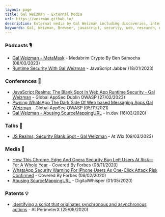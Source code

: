 ```yaml
---
layout: page
title: Gal Weizman - External Media
url: https://weizman.github.io/
description: External media by Gal Weizman including discoveries, interviews,  lectures, talks and more
keywords: Gal, Weizman, Browser, javascript, security, web, research, discoveries, interviews,  lectures, talks
---
```


### Podcasts 🎙️

* [Gal Weizman - MetaMask](https://www.youtube.com/watch?v=UMxMFa9DRzA) - Medabrim Crypto By Ben Samocha (08/03/2023)
* [Runtime Security With Gal Weizman](https://www.youtube.com/watch?v=yV7gFN_HKWo) - JavaScript Jabber (18/01/2023)

### Conferences 🎤

* [JavaScript Realms: The Blank Spot In Web App Runtime Security - Gal Weizman](https://www.youtube.com/watch?v=l2l_qnEhx3M) - Global AppSec Dublin OWASP (27/02/2023)
* [Pwning WhatsApp The Dark Side Of Web based Messaging Apps Gal Weizman](https://www.youtube.com/watch?v=YAHze5bKmek) - Global AppSec OWASP (05/11/2021)
* [Gal Weizman - Abusing SourceMappingURL](https://www.youtube.com/watch?v=KYhgCjfdr-M) - in.dev (16/03/2020)

### Talks 💬

* [JS Realms, Security Blank Spot - Gal Weizman](https://www.youtube.com/watch?v=I5XHgC55n10) - At Wix (09/03/2023)

### Media 📡

* [How This Chrome, Edge And Opera Security Bug Left Users At Risk—For A Whole Year](https://www.forbes.com/sites/daveywinder/2020/08/11/how-this-chrome-edge-and-opera-security-bug-left-billions-of-users-at-risk-for-a-whole-year-android-windows-mac/?sh=7d5bccc82069) - Covered By Forbes (08/11/2020)
* [WhatsApp Security Warning For iPhone Users As One-Click Attack Risk Confirmed](https://www.forbes.com/sites/daveywinder/2020/02/06/whatsapp-security-warning-for-iphone-users-as-one-click-attack-risk-confirmed/?sh=702ad59c7aba) - Covered By Forbes (06/02/2020)
* [Abusing SourceMappingURL](https://www.digitalwhisper.co.il/files/Zines/0x75/DW117-3-JSAntiDebug.pdf) - DigitalWhisper (01/05/2020)

### Patents 💡

* [Identifying a script that originates synchronous and asynchronous actions](https://patents.justia.com/patent/20210064685) - At PerimeterX (25/08/2020)